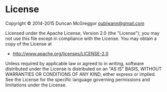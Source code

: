 # License

Copyright &copy; 2014-2015 Duncan McGreggor <oubiwann@gmail.com>

Licensed under the Apache License, Version 2.0 (the "License");
you may not use this file except in compliance with the License.
You may obtain a copy of the License at

 * http://www.apache.org/licenses/LICENSE-2.0

Unless required by applicable law or agreed to in writing, software
distributed under the License is distributed on an "AS IS" BASIS,
WITHOUT WARRANTIES OR CONDITIONS OF ANY KIND, either express or implied.
See the License for the specific language governing permissions and
limitations under the License.
